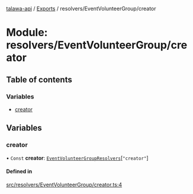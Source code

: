 [talawa-api](../README.md) / [Exports](../modules.md) / resolvers/EventVolunteerGroup/creator

# Module: resolvers/EventVolunteerGroup/creator

## Table of contents

### Variables

- [creator](resolvers_EventVolunteerGroup_creator.md#creator)

## Variables

### creator

• `Const` **creator**: [`EventVolunteerGroupResolvers`](types_generatedGraphQLTypes.md#eventvolunteergroupresolvers)[``"creator"``]

#### Defined in

[src/resolvers/EventVolunteerGroup/creator.ts:4](https://github.com/PalisadoesFoundation/talawa-api/blob/65069df/src/resolvers/EventVolunteerGroup/creator.ts#L4)
